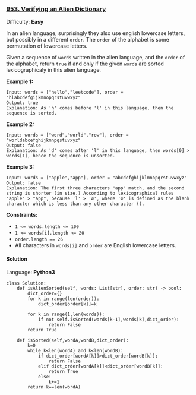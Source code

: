 ### [953\. Verifying an Alien Dictionary](https://leetcode.com/problems/verifying-an-alien-dictionary/)

Difficulty: **Easy**


In an alien language, surprisingly they also use english lowercase letters, but possibly in a different `order`. The `order` of the alphabet is some permutation of lowercase letters.

Given a sequence of `words` written in the alien language, and the `order` of the alphabet, return `true` if and only if the given `words` are sorted lexicographicaly in this alien language.

**Example 1:**

```
Input: words = ["hello","leetcode"], order = "hlabcdefgijkmnopqrstuvwxyz"
Output: true
Explanation: As 'h' comes before 'l' in this language, then the sequence is sorted.
```

**Example 2:**

```
Input: words = ["word","world","row"], order = "worldabcefghijkmnpqstuvxyz"
Output: false
Explanation: As 'd' comes after 'l' in this language, then words[0] > words[1], hence the sequence is unsorted.
```

**Example 3:**

```
Input: words = ["apple","app"], order = "abcdefghijklmnopqrstuvwxyz"
Output: false
Explanation: The first three characters "app" match, and the second string is shorter (in size.) According to lexicographical rules "apple" > "app", because 'l' > '∅', where '∅' is defined as the blank character which is less than any other character ().
```

**Constraints:**

*   `1 <= words.length <= 100`
*   `1 <= words[i].length <= 20`
*   `order.length == 26`
*   All characters in `words[i]` and `order` are English lowercase letters.


#### Solution

Language: **Python3**

```python3
class Solution:
    def isAlienSorted(self, words: List[str], order: str) -> bool:
        dict_order={}
        for k in range(len(order)):
            dict_order[order[k]]=k
            
        for k in range(1,len(words)):
            if not self.isSorted(words[k-1],words[k],dict_order):
                return False
        return True
    
    def isSorted(self,wordA,wordB,dict_order):
        k=0
        while k<len(wordA) and k<len(wordB):
            if dict_order[wordA[k]]>dict_order[wordB[k]]:
                return False
            elif dict_order[wordA[k]]<dict_order[wordB[k]]:
                return True
            else:
                k+=1
        return k==len(wordA)
        
```